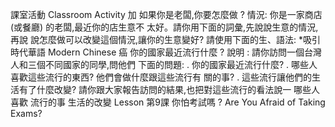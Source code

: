 課室活動 Classroom Activity
加 如果你是老闆,你要怎麼做 ?
情況: 你是一家商店 (或餐廳) 的老闆,最近你的店生意不
太好。請你用下面的詞彙,先說說生意的情況,再說
說怎麼做可以改變這個情況,讓你的生意變好?
請使用下面的生、語法:
*吸引
時代華語
Modern Chinese
癌 你的國家最近流行什麼 ?
說明 : 請你訪問一個台灣人和三個不同國家的同學,問他們
下面的問題:
. 你的國家最近流行什麼?
. 哪些人喜歡這些流行的東西? 他們會做什麼跟這些流行有
關的事?
. 這些流行讓他們的生活有了什麼改變?
請你跟大家報告訪問的結果,也把對這些流行的看法說一
哪些人喜歡  流行的事   生活的改變
Lesson
第9課
你怕考試嗎 ?
Are You Afraid of Taking Exams?
